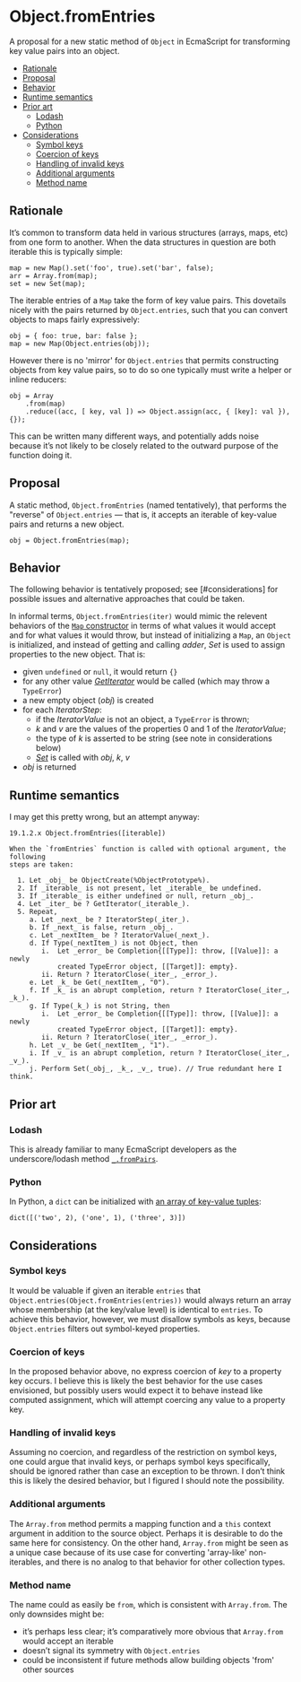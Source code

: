 # Object.fromEntries

A proposal for a new static method of `Object` in EcmaScript for transforming
key value pairs into an object.

<!-- MarkdownTOC autolink=true bracket=round depth=3 -->

- [Rationale](#rationale)
- [Proposal](#proposal)
- [Behavior](#behavior)
- [Runtime semantics](#runtime-semantics)
- [Prior art](#prior-art)
    - [Lodash](#lodash)
    - [Python](#python)
- [Considerations](#considerations)
    - [Symbol keys](#symbol-keys)
    - [Coercion of keys](#coercion-of-keys)
    - [Handling of invalid keys](#handling-of-invalid-keys)
    - [Additional arguments](#additional-arguments)
    - [Method name](#method-name)

<!-- /MarkdownTOC -->

## Rationale

It’s common to transform data held in various structures (arrays, maps, etc)
from one form to another. When the data structures in question are both iterable
this is typically simple:

    map = new Map().set('foo', true).set('bar', false);
    arr = Array.from(map);
    set = new Set(map);

The iterable entries of a `Map` take the form of key value pairs. This dovetails
nicely with the pairs returned by `Object.entries`, such that you can convert
objects to maps fairly expressively:

    obj = { foo: true, bar: false };
    map = new Map(Object.entries(obj));

However there is no 'mirror' for `Object.entries` that permits constructing
objects from key value pairs, so to do so one typically must write a helper or
inline reducers:

    obj = Array
        .from(map)
        .reduce((acc, [ key, val ]) => Object.assign(acc, { [key]: val }), {});

This can be written many different ways, and potentially adds noise because it’s
not likely to be closely related to the outward purpose of the function doing
it.

## Proposal

A static method, `Object.fromEntries` (named tentatively), that performs the
"reverse" of `Object.entries` — that is, it accepts an iterable of key-value
pairs and returns a new object.

    obj = Object.fromEntries(map);

## Behavior

The following behavior is tentatively proposed; see [#considerations] for
possible issues and alternative approaches that could be taken.

In informal terms, `Object.fromEntries(iter)` would mimic the relevent behaviors
of the [`Map` constructor](https://tc39.github.io/ecma262/#sec-map-iterable) in
terms of what values it would accept and for what values it would throw, but
instead of initializing a `Map`, an `Object` is initialized, and instead of
getting and calling *adder*, *Set* is used to assign properties to the new
object. That is:

- given `undefined` or `null`, it would return `{}`
- for any other value [*GetIterator*](https://tc39.github.io/ecma262/#sec-getiterator)
  would be called (which may throw a `TypeError`)
- a new empty object (*obj*) is created
- for each *IteratorStep*:
  - if the *IteratorValue* is not an object, a `TypeError` is thrown;
  - *k* and *v* are the values of the properties 0 and 1 of the *IteratorValue*;
  - the type of *k* is asserted to be string (see note in considerations below)
  - [*Set*](https://tc39.github.io/ecma262/#sec-set-o-p-v-throw) is called with
    *obj*, *k*, *v*
- *obj* is returned

## Runtime semantics

I may get this pretty wrong, but an attempt anyway:

```
19.1.2.x Object.fromEntries([iterable])

When the `fromEntries` function is called with optional argument, the following
steps are taken:

  1. Let _obj_ be ObjectCreate(%ObjectPrototype%).
  2. If _iterable_ is not present, let _iterable_ be undefined.
  3. If _iterable_ is either undefined or null, return _obj_.
  4. Let _iter_ be ? GetIterator(_iterable_).
  5. Repeat,
     a. Let _next_ be ? IteratorStep(_iter_).
     b. If _next_ is false, return _obj_.
     c. Let _nextItem_ be ? IteratorValue(_next_).
     d. If Type(_nextItem_) is not Object, then
        i.  Let _error_ be Completion{[[Type]]: throw, [[Value]]: a newly
            created TypeError object, [[Target]]: empty}.
        ii. Return ? IteratorClose(_iter_, _error_).
     e. Let _k_ be Get(_nextItem_, "0").
     f. If _k_ is an abrupt completion, return ? IteratorClose(_iter_, _k_).
     g. If Type(_k_) is not String, then
        i.  Let _error_ be Completion{[[Type]]: throw, [[Value]]: a newly
            created TypeError object, [[Target]]: empty}.
        ii. Return ? IteratorClose(_iter_, _error_).
     h. Let _v_ be Get(_nextItem_, "1").
     i. If _v_ is an abrupt completion, return ? IteratorClose(_iter_, _v_).
     j. Perform Set(_obj_, _k_, _v_, true). // True redundant here I think.
```

## Prior art

### Lodash

This is already familiar to many EcmaScript developers as the underscore/lodash
method [`_.fromPairs`](https://lodash.com/docs/4.17.4#fromPairs).

### Python

In Python, a `dict` can be initialized with
[an array of key-value tuples](https://docs.python.org/3/library/stdtypes.html#dict):

    dict([('two', 2), ('one', 1), ('three', 3)])

## Considerations

### Symbol keys

It would be valuable if given an iterable `entries` that
`Object.entries(Object.fromEntries(entries))` would always return an array whose
membership (at the key/value level) is identical to `entries`. To achieve this
behavior, however, we must disallow symbols as keys, because `Object.entries`
filters out symbol-keyed properties.

### Coercion of keys

In the proposed behavior above, no express coercion of *key* to a property key
occurs. I believe this is likely the best behavior for the use cases envisioned,
but possibly users would expect it to behave instead like computed assignment,
which will attempt coercing any value to a property key.

### Handling of invalid keys

Assuming no coercion, and regardless of the restriction on symbol keys, one
could argue that invalid keys, or perhaps symbol keys specifically, should be
ignored rather than case an exception to be thrown. I don’t think this is likely
the desired behavior, but I figured I should note the possibility.

### Additional arguments

The `Array.from` method permits a mapping function and a `this` context argument
in addition to the source object. Perhaps it is desirable to do the same here
for consistency. On the other hand, `Array.from` might be seen as a unique case
because of its use case for converting 'array-like' non-iterables, and there is
no analog to that behavior for other collection types.

### Method name

The name could as easily be `from`, which is consistent with `Array.from`. The
only downsides might be:

- it’s perhaps less clear; it’s comparatively more obvious that `Array.from`
  would accept an iterable
- doesn’t signal its symmetry with `Object.entries`
- could be inconsistent if future methods allow building objects 'from' other
  sources
